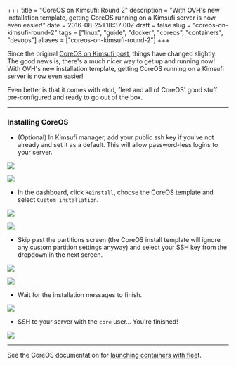+++
title = "CoreOS on Kimsufi: Round 2"
description = "With OVH's new installation template, getting CoreOS running on a Kimsufi server is now even easier!"
date = 2016-08-25T18:37:00Z
draft = false
slug = "coreos-on-kimsufi-round-2"
tags = ["linux", "guide", "docker", "coreos", "containers", "devops"]
aliases = ["coreos-on-kimsufi-round-2"]
+++

Since the original [CoreOS on Kimsufi post](/coreos-dedicated-server-setup/), things have changed slightly. The good news is, there's a much nicer way to get up and running now! With OVH's new installation template, getting CoreOS running on a Kimsufi server is now even easier!

Even better is that it comes with etcd, fleet and all of CoreOS' good stuff pre-configured and ready to go out of the box.

---

### Installing CoreOS

- (Optional) In Kimsufi manager, add your public ssh key if you've not already and set it as a default. This will allow password-less logins to your server.

![](/posts/images/2016/08/kimsufi_ssh_keys_menu.png)

![](/posts/images/2016/08/kimsufi_add_new_ssh_key.png)

- In the dashboard, click `Reinstall`, choose the CoreOS template and select `Custom installation`.

![](/posts/images/2016/08/kimsufi_coreos_template.png)

![](/posts/images/2016/08/kimsufi_coreos.png)

- Skip past the partitions screen (the CoreOS install template will ignore any custom partition settings anyway) and select your SSH key from the dropdown in the next screen.

![](/posts/images/2016/08/kimsufi_partitions.png)

![](/posts/images/2016/08/kimsufi_select_ssh_key.png)

- Wait for the installation messages to finish.

![](/posts/images/2016/08/kimsufi_coreos_install_progress.png)

- SSH to your server with the `core` user... You're finished!

![](/posts/images/2016/08/kimsufi_coreos_shell.png)

---

See the CoreOS documentation for [launching containers with fleet](https://coreos.com/fleet/docs/latest/launching-containers-fleet.html).
